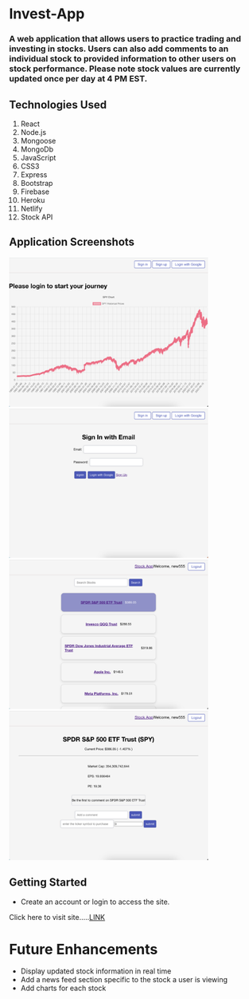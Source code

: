 # Invest-App

### A web application that allows users to practice trading and investing in stocks. Users can also add comments to an individual stock to provided information to other users on stock performance. Please note stock values are currently updated once per day at 4 PM EST.

## Technologies Used

1. React
2. Node.js
3. Mongoose
4. MongoDb
5. JavaScript
6. CSS3
7. Express
8. Bootstrap
9. Firebase
10. Heroku
11. Netlify 
12. Stock API 

## Application Screenshots

<img src ='./screenshots/homepage.png' width= '400' height= '300'>
<img src ='./screenshots/login-page.png' width= '400' height= '300'>
<img src ='./screenshots/index-page.png' width= '400' height= '300'>
<img src ='./screenshots/show-page.png' width= '400' height= '300'>

## Getting Started

* Create an account or login to access the site.

Click here to visit site.....[LINK](https://thunderous-cactus-ea99a9.netlify.app/)

# Future Enhancements 
 * Display updated stock information in real time
 * Add a news feed section specific to the stock a user is viewing
 * Add charts for each stock
 